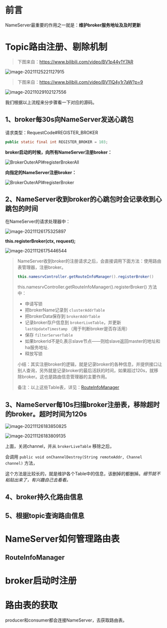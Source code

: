 # 前言

NameServer最重要的作用之一就是：**维护broker服务地址及及时更新**

# Topic路由注册、剔除机制

> 下图来自：https://www.bilibili.com/video/BV1p44y1Y7AR

![image-20211125221127915](images/image-20211125221127915.png)

> 下图来自：https://www.bilibili.com/video/BV11Q4y1r7aW?p=9

![image-20211029102127556](images/image-20211029102127556.png)

我们根据以上流程来分步骤看一下对应的源码。

## 1、broker每30s向NameServer发送心跳包

请求类型：RequestCode#REGISTER_BROKER

```java
public static final int REGISTER_BROKER = 103;
```

**broker启动的时候，向所有NameServer注册broker：**

![BrokerOuterAPI#registerBrokerAll](images/image-20211117192602165.png)

**向指定的NameServer注册broker：**

![BrokerOuterAPI#registerBroker](images/image-20211117192653730.png)



## 2、NameServer收到broker的心跳包时会记录收到心跳包的时间

在NameServer的请求处理器中：

![image-20211126175325897](images/image-20211126175325897.png)



**this.registerBroker(ctx, request);**

![image-20211126175446544](images/image-20211126175446544.png)

> NameServer收到broker的注册请求之后，会直接调用下面方法：使用路由表管理器，注册broker。
>
> ```java
> this.namesrvController.getRouteInfoManager().registerBroker()
> ```
>
> this.namesrvController.getRouteInfoManager().registerBroker()   方法中：
>
> - 申请写锁
> - 把brokerName记录到 `clusterAddrTable`
> - 把brokerData保存到 `brokerAddrTable`
> - 记录broker存户信息到 `brokerLiveTable`，并更新 `lastUpdateTimestamp` （用于判断broker是否存活用）
> - 保存 `filterServerTable`
> - 如果brokerId不是0,表示slave节点——则给slave返回master的地址和ha服务地址.
> - 释放写锁
>
> 小结：其实注册broker的逻辑，就是记录broker的各种信息，并提供接口让别人查询，另外就是记录broker的最后活跃的时间，如果超过120s，就移除broker。这也是路由信息管理器的主要作用。
>
> 备注：以上这些Table表，详见：[RouteInfoManager](#RouteInfoManager)





## 3、NameServer每10s扫描broker注册表，移除超时的broker。超时时间为120s

![image-20211126183850825](images/image-20211126183850825.png)





![image-20211126183809135](images/image-20211126183809135.png)

上面，关闭channel，并从 `brokerLiveTable` 移除之后，

会调用 `public void onChannelDestroy(String remoteAddr, Channel channel)` 方法，

这个方法是比较长的，就是维护各个Table中的信息，该删掉的都删掉。*细节就不粘贴出来了，有兴趣自己去看看。*



## 4、broker持久化路由信息



## 5、根据topic查询路由信息













# NameServer如何管理路由表

## RouteInfoManager







# broker启动时注册







# 路由表的获取

producer和consumer都会连接NameServer，去获取路由表。





























